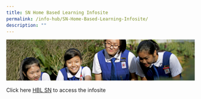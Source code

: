 ```yaml
---
title: SN Home Based Learning Infosite
permalink: /info-hub/SN-Home-Based-Learning-Infosite/
description: ""
---
```

![](/images/Learning-@-St-Nicks_v2.jpg)


Click here [HBL SN](https://go.gov.sg/hbl-sn) to access the infosite